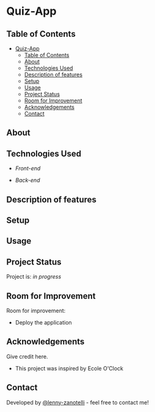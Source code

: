 # Quiz-App

## Table of Contents
- [Quiz-App](#quiz-app)
  - [Table of Contents](#table-of-contents)
  - [About](#about)
  - [Technologies Used](#technologies-used)
  - [Description of features](#description-of-features)
  - [Setup](#setup)
  - [Usage](#usage)
  - [Project Status](#project-status)
  - [Room for Improvement](#room-for-improvement)
  - [Acknowledgements](#acknowledgements)
  - [Contact](#contact)



## About



## Technologies Used

- *Front-end*
  


- *Back-end*
  


## Description of features


## Setup

## Usage

## Project Status
Project is: _in progress_

## Room for Improvement

Room for improvement:
- Deploy the application

## Acknowledgements
Give credit here.
- This project was inspired by Ecole O'Clock


## Contact
Developed by [@lenny-zanotelli](https://www.linkedin.com/in/lenny-zanotelli/) - feel free to contact me!

